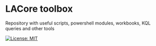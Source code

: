 # LACore toolbox

Repository with useful scripts, powershell modules, workbooks, KQL queries and other tools


[![License: MIT](https://img.shields.io/badge/License-MIT-yellow.svg)](https://opensource.org/licenses/MIT)
